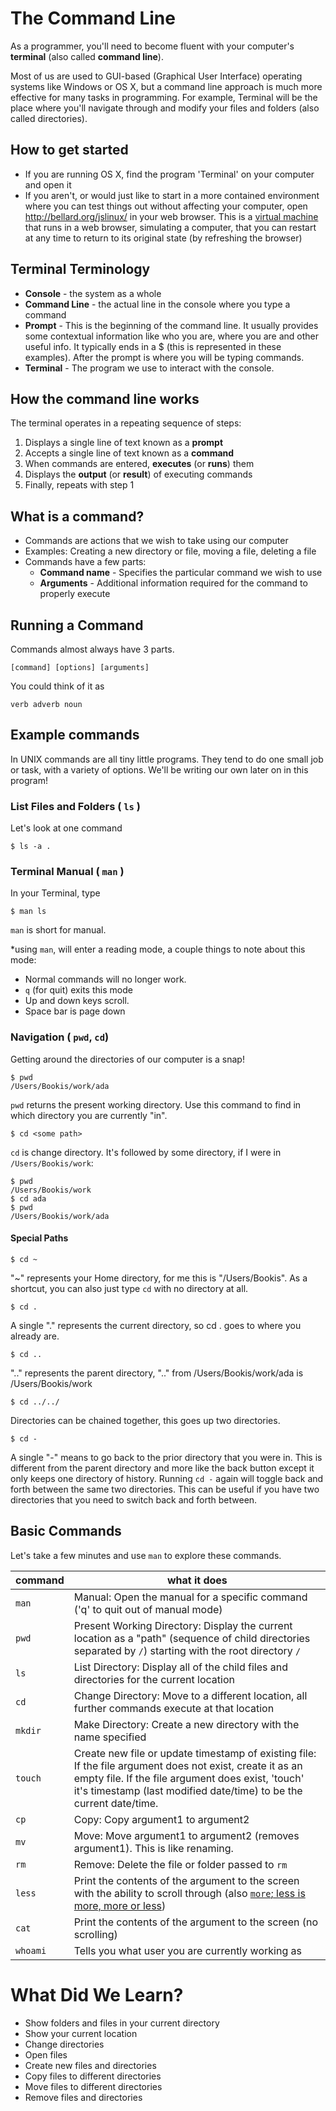 # The Command Line

As a programmer, you'll need to become fluent with your computer's **terminal** (also called **command line**).

Most of us are used to GUI-based (Graphical User Interface) operating systems like Windows or OS X, but a command line approach is much more effective for many tasks in programming. For example, Terminal will be the place where you'll navigate through and modify your files and folders (also called directories).

## How to get started
- If you are running OS X, find the program 'Terminal' on your computer and open it
- If you aren't, or would just like to start in a more contained environment where you can test things out without affecting your computer, open http://bellard.org/jslinux/ in your web browser. This is a [virtual machine](https://en.wikipedia.org/wiki/Virtual_machine) that runs in a web browser, simulating a computer, that you can restart at any time to return to its original state (by refreshing the browser)

## Terminal Terminology
- **Console** - the system as a whole
- **Command Line** - the actual line in the console where you type a command
- **Prompt** - This is the beginning of the command line. It usually provides some contextual information like who you are, where you are and other useful info. It typically ends in a $ (this is represented in these examples). After the prompt is where you will be typing commands.
- **Terminal** - The program we use to interact with the console.

## How the command line works
The terminal operates in a repeating sequence of steps:

1. Displays a single line of text known as a **prompt**
1. Accepts a single line of text known as a **command**
1. When commands are entered, **executes** (or **runs**) them
1. Displays the **output** (or **result**) of executing commands
1. Finally, repeats with step 1

## What is a command?
  * Commands are actions that we wish to take using our computer
  * Examples: Creating a new directory or file, moving a file, deleting a file
  * Commands have a few parts:
    * **Command name** - Specifies the particular command we wish to use
    * **Arguments** - Additional information required for the command to properly execute

## Running a Command
Commands almost always have 3 parts.
```
[command] [options] [arguments]
```

You could think of it as
```
verb adverb noun
```

## Example commands
In UNIX commands are all tiny little programs. They tend to do one small job or task, with a variety of options. We'll be writing our own later on in this program!

### List Files and Folders ( `ls` )
Let's look at one command
```
$ ls -a .
```

### Terminal Manual ( `man` )
In your Terminal, type

```
$ man ls
```
`man` is short for manual.

\*using `man`, will enter a reading mode, a couple things to note about this mode:
- Normal commands will no longer work.
- `q` (for quit) exits this mode
- Up and down keys scroll.
- Space bar is page down

### Navigation ( `pwd`, `cd`)
Getting around the directories of our computer is a snap!

```
$ pwd
/Users/Bookis/work/ada
```
`pwd` returns the present working directory. Use this command to find in which directory you are currently "in".

```
$ cd <some path>
```
`cd` is change directory. It's followed by some directory, if I were in `/Users/Bookis/work`:

```
$ pwd
/Users/Bookis/work
$ cd ada
$ pwd
/Users/Bookis/work/ada
```

#### Special Paths

```
$ cd ~
```
"~" represents your Home directory, for me this is "/Users/Bookis". As a shortcut, you can also just type `cd` with no directory at all.
```
$ cd .
```
A single "." represents the current directory, so cd . goes to where you already are.
```
$ cd ..
```
".." represents the parent directory, ".." from /Users/Bookis/work/ada is /Users/Bookis/work
```
$ cd ../../
```
Directories can be chained together, this goes up two directories.
```
$ cd -
```
A single "-" means to go back to the prior directory that you were in. This is different from the parent directory and more like the back button except it only keeps one directory of history. Running `cd -` again will toggle back and forth between the same two directories. This can be useful if you have two directories that you need to switch back and forth between.

## Basic Commands
Let's take a few minutes and use `man` to explore these commands.

| command | what it does
|---------|--------------
| `man`   | Manual: Open the manual for a specific command ('q' to quit out of manual mode)
| `pwd`   | Present Working Directory: Display the current location as a "path" (sequence of child directories separated by `/`) starting with the root directory `/`
| `ls`    | List Directory: Display all of the child files and directories for the current location
| `cd`    | Change Directory: Move to a different location, all further commands execute at that location
| `mkdir` | Make Directory: Create a new directory with the name specified
| `touch` | Create new file or update timestamp of existing file: If the file argument does not exist, create it as an empty file. If the file argument does exist, 'touch' it's timestamp (last modified date/time) to be the current date/time.
| `cp`    | Copy: Copy argument1 to argument2
| `mv`    | Move: Move argument1 to argument2 (removes argument1). This is like renaming.
| `rm`    | Remove: Delete the file or folder passed to `rm`
| `less`  | Print the contents of the argument to the screen with the ability to scroll through (also [`more`; less is more, more or less](https://en.wikipedia.org/wiki/Less_(Unix)))
| `cat`   | Print the contents of the argument to the screen (no scrolling)
| `whoami`| Tells you what user you are currently working as



What Did We Learn?
==================
* Show folders and files in your current directory
* Show your current location
* Change directories
* Open files
* Create new files and directories
* Copy files to different directories
* Move files to different directories
* Remove files and directories
